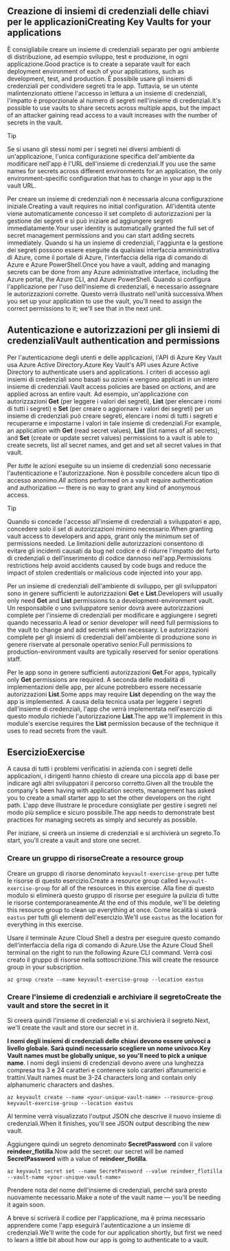 ## <a name="creating-key-vaults-for-your-applications"></a><span data-ttu-id="1e7c9-101">Creazione di insiemi di credenziali delle chiavi per le applicazioni</span><span class="sxs-lookup"><span data-stu-id="1e7c9-101">Creating Key Vaults for your applications</span></span>

<span data-ttu-id="1e7c9-102">È consigliabile creare un insieme di credenziali separato per ogni ambiente di distribuzione, ad esempio sviluppo, test e produzione, in ogni applicazione.</span><span class="sxs-lookup"><span data-stu-id="1e7c9-102">Good practice is to create a separate vault for each deployment environment of each of your applications, such as development, test, and production.</span></span> <span data-ttu-id="1e7c9-103">È possibile usare gli insiemi di credenziali per condividere segreti tra le app. Tuttavia, se un utente malintenzionato ottiene l'accesso in lettura a un insieme di credenziali, l'impatto è proporzionale al numero di segreti nell'insieme di credenziali.</span><span class="sxs-lookup"><span data-stu-id="1e7c9-103">It's possible to use vaults to share secrets across multiple apps, but the impact of an attacker gaining read access to a vault increases with the number of secrets in the vault.</span></span>

> [!TIP]
> <span data-ttu-id="1e7c9-104">Se si usano gli stessi nomi per i segreti nei diversi ambienti di un'applicazione, l'unica configurazione specifica dell'ambiente da modificare nell'app è l'URL dell'insieme di credenziali.</span><span class="sxs-lookup"><span data-stu-id="1e7c9-104">If you use the same names for secrets across different environments for an application, the only environment-specific configuration that has to change in your app is the vault URL.</span></span>

<span data-ttu-id="1e7c9-105">Per creare un insieme di credenziali non è necessaria alcuna configurazione iniziale.</span><span class="sxs-lookup"><span data-stu-id="1e7c9-105">Creating a vault requires no initial configuration.</span></span> <span data-ttu-id="1e7c9-106">All'identità utente viene automaticamente concesso il set completo di autorizzazioni per la gestione dei segreti e si può iniziare ad aggiungere segreti immediatamente.</span><span class="sxs-lookup"><span data-stu-id="1e7c9-106">Your user identity is automatically granted the full set of secret management permissions and you can start adding secrets immediately.</span></span> <span data-ttu-id="1e7c9-107">Quando si ha un insieme di credenziali, l'aggiunta e la gestione dei segreti possono essere eseguite da qualsiasi interfaccia amministrativa di Azure, come il portale di Azure, l'interfaccia della riga di comando di Azure e Azure PowerShell.</span><span class="sxs-lookup"><span data-stu-id="1e7c9-107">Once you have a vault, adding and managing secrets can be done from any Azure administrative interface, including the Azure portal, the Azure CLI, and Azure PowerShell.</span></span> <span data-ttu-id="1e7c9-108">Quando si configura l'applicazione per l'uso dell'insieme di credenziali, è necessario assegnare le autorizzazioni corrette. Questo verrà illustrato nell'unità successiva.</span><span class="sxs-lookup"><span data-stu-id="1e7c9-108">When you set up your application to use the vault, you'll need to assign the correct permissions to it; we'll see that in the next unit.</span></span>

## <a name="vault-authentication-and-permissions"></a><span data-ttu-id="1e7c9-109">Autenticazione e autorizzazioni per gli insiemi di credenziali</span><span class="sxs-lookup"><span data-stu-id="1e7c9-109">Vault authentication and permissions</span></span>

<span data-ttu-id="1e7c9-110">Per l'autenticazione degli utenti e delle applicazioni, l'API di Azure Key Vault usa Azure Active Directory.</span><span class="sxs-lookup"><span data-stu-id="1e7c9-110">Azure Key Vault's API uses Azure Active Directory to authenticate users and applications.</span></span> <span data-ttu-id="1e7c9-111">I criteri di accesso agli insiemi di credenziali sono basati su *azioni* e vengono applicati in un intero insieme di credenziali.</span><span class="sxs-lookup"><span data-stu-id="1e7c9-111">Vault access policies are based on *actions*, and are applied across an entire vault.</span></span> <span data-ttu-id="1e7c9-112">Ad esempio, un'applicazione con autorizzazioni **Get** (per leggere i valori dei segreti), **List** (per elencare i nomi di tutti i segreti) e **Set** (per creare o aggiornare i valori dei segreti) per un insieme di credenziali può creare segreti, elencare i nomi di tutti i segreti e recuperarne e impostarne i valori in tale insieme di credenziali.</span><span class="sxs-lookup"><span data-stu-id="1e7c9-112">For example, an application with **Get** (read secret values), **List** (list names of all secrets), and **Set** (create or update secret values) permissions to a vault is able to create secrets, list all secret names, and get and set all secret values in that vault.</span></span>

<span data-ttu-id="1e7c9-113">Per *tutte* le azioni eseguite su un insieme di credenziali sono necessarie l'autenticazione e l'autorizzazione. Non è possibile concedere alcun tipo di accesso anonimo.</span><span class="sxs-lookup"><span data-stu-id="1e7c9-113">*All* actions performed on a vault require authentication and authorization &mdash; there is no way to grant any kind of anonymous access.</span></span>

> [!TIP]
> <span data-ttu-id="1e7c9-114">Quando si concede l'accesso all'insieme di credenziali a sviluppatori e app, concedere solo il set di autorizzazioni minimo necessario.</span><span class="sxs-lookup"><span data-stu-id="1e7c9-114">When granting vault access to developers and apps, grant only the minimum set of permissions needed.</span></span> <span data-ttu-id="1e7c9-115">Le limitazioni delle autorizzazioni consentono di evitare gli incidenti causati da bug nel codice e di ridurre l'impatto del furto di credenziali o dell'inserimento di codice dannoso nell'app.</span><span class="sxs-lookup"><span data-stu-id="1e7c9-115">Permissions restrictions help avoid accidents caused by code bugs and reduce the impact of stolen credentials or malicious code injected into your app.</span></span>

<span data-ttu-id="1e7c9-116">Per un insieme di credenziali dell'ambiente di sviluppo, per gli sviluppatori sono in genere sufficienti le autorizzazioni **Get** e **List**.</span><span class="sxs-lookup"><span data-stu-id="1e7c9-116">Developers will usually only need **Get** and **List** permissions to a development-environment vault.</span></span> <span data-ttu-id="1e7c9-117">Un responsabile o uno sviluppatore senior dovrà avere autorizzazioni complete per l'insieme di credenziali per modificare e aggiungere i segreti quando necessario.</span><span class="sxs-lookup"><span data-stu-id="1e7c9-117">A lead or senior developer will need full permissions to the vault to change and add secrets when necessary.</span></span> <span data-ttu-id="1e7c9-118">Le autorizzazioni complete per gli insiemi di credenziali dell'ambiente di produzione sono in genere riservate al personale operativo senior.</span><span class="sxs-lookup"><span data-stu-id="1e7c9-118">Full permissions to production-environment vaults are typically reserved for senior operations staff.</span></span>

<span data-ttu-id="1e7c9-119">Per le app sono in genere sufficienti autorizzazioni **Get**.</span><span class="sxs-lookup"><span data-stu-id="1e7c9-119">For apps, typically only **Get** permissions are required.</span></span> <span data-ttu-id="1e7c9-120">A seconda delle modalità di implementazioni delle app, per alcune potrebbero essere necessarie autorizzazioni **List**.</span><span class="sxs-lookup"><span data-stu-id="1e7c9-120">Some apps may require **List** depending on the way the app is implemented.</span></span> <span data-ttu-id="1e7c9-121">A causa della tecnica usata per leggere i segreti dall'insieme di credenziali, l'app che verrà implementata nell'esercizio di questo modulo richiede l'autorizzazione **List**.</span><span class="sxs-lookup"><span data-stu-id="1e7c9-121">The app we'll implement in this module's exercise requires the **List** permission because of the technique it uses to read secrets from the vault.</span></span>

## <a name="exercise"></a><span data-ttu-id="1e7c9-122">Esercizio</span><span class="sxs-lookup"><span data-stu-id="1e7c9-122">Exercise</span></span>

<span data-ttu-id="1e7c9-123">A causa di tutti i problemi verificatisi in azienda con i segreti delle applicazioni, i dirigenti hanno chiesto di creare una piccola app di base per indicare agli altri sviluppatori il percorso corretto.</span><span class="sxs-lookup"><span data-stu-id="1e7c9-123">Given all the trouble the company's been having with application secrets, management has asked you to create a small starter app to set the other developers on the right path.</span></span> <span data-ttu-id="1e7c9-124">L'app deve illustrare le procedure consigliate per gestire i segreti nel modo più semplice e sicuro possibile.</span><span class="sxs-lookup"><span data-stu-id="1e7c9-124">The app needs to demonstrate best practices for managing secrets as simply and securely as possible.</span></span>

<span data-ttu-id="1e7c9-125">Per iniziare, si creerà un insieme di credenziali e si archivierà un segreto.</span><span class="sxs-lookup"><span data-stu-id="1e7c9-125">To start, you'll create a vault and store one secret.</span></span>

### <a name="create-a-resource-group"></a><span data-ttu-id="1e7c9-126">Creare un gruppo di risorse</span><span class="sxs-lookup"><span data-stu-id="1e7c9-126">Create a resource group</span></span>

<span data-ttu-id="1e7c9-127">Creare un gruppo di risorse denominato `keyvault-exercise-group` per tutte le risorse di questo esercizio.</span><span class="sxs-lookup"><span data-stu-id="1e7c9-127">Create a resource group called `keyvault-exercise-group` for all of the resources in this exercise.</span></span> <span data-ttu-id="1e7c9-128">Alla fine di questo modulo si eliminerà questo gruppo di risorse per eseguire la pulizia di tutte le risorse contemporaneamente.</span><span class="sxs-lookup"><span data-stu-id="1e7c9-128">At the end of this module, we'll be deleting this resource group to clean up everything at once.</span></span> <span data-ttu-id="1e7c9-129">Come località si userà `eastus` per tutti gli elementi dell'esercizio.</span><span class="sxs-lookup"><span data-stu-id="1e7c9-129">We'll use `eastus` as the location for everything in this exercise.</span></span>

<span data-ttu-id="1e7c9-130">Usare il terminale Azure Cloud Shell a destra per eseguire questo comando dell'interfaccia della riga di comando di Azure.</span><span class="sxs-lookup"><span data-stu-id="1e7c9-130">Use the Azure Cloud Shell terminal on the right to run the following Azure CLI command.</span></span> <span data-ttu-id="1e7c9-131">Verrà così creato il gruppo di risorse nella sottoscrizione.</span><span class="sxs-lookup"><span data-stu-id="1e7c9-131">This will create the resource group in your subscription.</span></span>

```azurecli
az group create --name keyvault-exercise-group --location eastus
```

### <a name="create-the-vault-and-store-the-secret-in-it"></a><span data-ttu-id="1e7c9-132">Creare l'insieme di credenziali e archiviare il segreto</span><span class="sxs-lookup"><span data-stu-id="1e7c9-132">Create the vault and store the secret in it</span></span>

<span data-ttu-id="1e7c9-133">Si creerà quindi l'insieme di credenziali e vi si archivierà il segreto.</span><span class="sxs-lookup"><span data-stu-id="1e7c9-133">Next, we'll create the vault and store our secret in it.</span></span>

<span data-ttu-id="1e7c9-134">**I nomi degli insiemi di credenziali delle chiavi devono essere univoci a livello globale. Sarà quindi necessario scegliere un nome univoco**.</span><span class="sxs-lookup"><span data-stu-id="1e7c9-134">**Key Vault names must be globally unique, so you'll need to pick a unique name**.</span></span> <span data-ttu-id="1e7c9-135">I nomi degli insiemi di credenziali devono avere una lunghezza compresa tra 3 e 24 caratteri e contenere solo caratteri alfanumerici e trattini.</span><span class="sxs-lookup"><span data-stu-id="1e7c9-135">Vault names must be 3-24 characters long and contain only alphanumeric characters and dashes.</span></span>

```azurecli
az keyvault create --name <your-unique-vault-name> --resource-group keyvault-exercise-group --location eastus
```

<span data-ttu-id="1e7c9-136">Al termine verrà visualizzato l'output JSON che descrive il nuovo insieme di credenziali.</span><span class="sxs-lookup"><span data-stu-id="1e7c9-136">When it finishes, you'll see JSON output describing the new vault.</span></span>

<span data-ttu-id="1e7c9-137">Aggiungere quindi un segreto denominato **SecretPassword** con il valore **reindeer_flotilla**.</span><span class="sxs-lookup"><span data-stu-id="1e7c9-137">Now add the secret: our secret will be named **SecretPassword** with a value of **reindeer_flotilla**.</span></span>

```azurecli
az keyvault secret set --name SecretPassword --value reindeer_flotilla --vault-name <your-unique-vault-name>
```

<span data-ttu-id="1e7c9-138">Prendere nota del nome dell'insieme di credenziali, perché sarà presto nuovamente necessario.</span><span class="sxs-lookup"><span data-stu-id="1e7c9-138">Make a note of the vault name &mdash; you'll be needing it again soon.</span></span>

<span data-ttu-id="1e7c9-139">A breve si scriverà il codice per l'applicazione, ma è prima necessario apprendere come l'app eseguirà l'autenticazione a un insieme di credenziali.</span><span class="sxs-lookup"><span data-stu-id="1e7c9-139">We'll write the code for our application shortly, but first we need to learn a little bit about how our app is going to authenticate to a vault.</span></span>